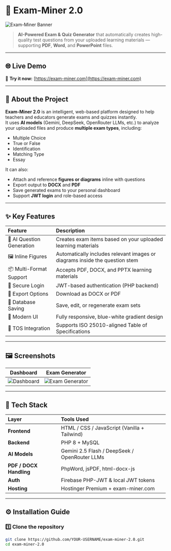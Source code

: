 # 🧠 Exam-Miner 2.0

![Exam-Miner Banner](https://exam-miner.com/images/logo.png)

> **AI-Powered Exam & Quiz Generator** that automatically creates high-quality test questions from your uploaded learning materials — supporting **PDF**, **Word**, and **PowerPoint** files.

---

## 🌐 Live Demo
🎯 **Try it now:** [https://exam-miner.com](https://exam-miner.com)

---

## 🚀 About the Project
**Exam-Miner 2.0** is an intelligent, web-based platform designed to help teachers and educators generate exams and quizzes instantly.  
It uses **AI models** (Gemini, DeepSeek, OpenRouter LLMs, etc.) to analyze your uploaded files and produce **multiple exam types**, including:

- Multiple Choice  
- True or False  
- Identification  
- Matching Type  
- Essay  

It can also:
- Attach and reference **figures or diagrams** inline with questions  
- Export output to **DOCX** and **PDF**  
- Save generated exams to your personal dashboard  
- Support **JWT login** and role-based access  

---

## ✨ Key Features

| Feature | Description |
|:--------|:-------------|
| 🧩 AI Question Generation | Creates exam items based on your uploaded learning materials |
| 🖼️ Inline Figures | Automatically includes relevant images or diagrams inside the question stem |
| 📦 Multi-Format Support | Accepts PDF, DOCX, and PPTX learning materials |
| 🔐 Secure Login | JWT-based authentication (PHP backend) |
| 📄 Export Options | Download as DOCX or PDF |
| 💾 Database Saving | Save, edit, or regenerate exam sets |
| 🌙 Modern UI | Fully responsive, blue-white gradient design |
| 🧮 TOS Integration | Supports ISO 25010-aligned Table of Specifications |

---

## 🖼️ Screenshots

| Dashboard | Exam Generator |
|:----------:|:---------------:|
| ![Dashboard](https://exam-miner.com/images/dashboard.png) | ![Exam Generator](https://exam-miner.com/images/generate.png) |

---

## 🧰 Tech Stack

| Layer | Tools Used |
|:------|:------------|
| **Frontend** | HTML / CSS / JavaScript (Vanilla + Tailwind) |
| **Backend** | PHP 8 + MySQL |
| **AI Models** | Gemini 2.5 Flash / DeepSeek / OpenRouter LLMs |
| **PDF / DOCX Handling** | PhpWord, jsPDF, html-docx-js |
| **Auth** | Firebase PHP-JWT & local JWT tokens |
| **Hosting** | Hostinger Premium + exam-miner.com |

---

## ⚙️ Installation Guide

### 1️⃣ Clone the repository
```bash
git clone https://github.com/YOUR-USERNAME/exam-miner-2.0.git
cd exam-miner-2.0
